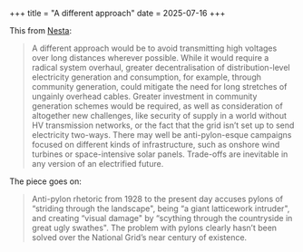 +++
title = "A different approach"
date = 2025-07-16
+++

This from [Nesta](https://www.nesta.org.uk/feature/future-signals-2024/the-problem-with-pylons/):

> A different approach would be to avoid transmitting high voltages over long distances wherever possible. While it would require a radical system overhaul, greater decentralisation of distribution-level electricity generation and consumption, for example, through community generation, could mitigate the need for long stretches of ungainly overhead cables. Greater investment in community generation schemes would be required, as well as consideration of altogether new challenges, like security of supply in a world without HV transmission networks, or the fact that the grid isn’t set up to send electricity two-ways. There may well be anti-pylon-esque campaigns focused on different kinds of infrastructure, such as onshore wind turbines or space-intensive solar panels. Trade-offs are inevitable in any version of an electrified future.

The piece goes on:

> Anti-pylon rhetoric from 1928 to the present day accuses pylons of “striding through the landscape", being “a giant latticework intruder", and creating “visual damage" by “scything through the countryside in great ugly swathes". The problem with pylons clearly hasn’t been solved over the National Grid’s near century of existence.